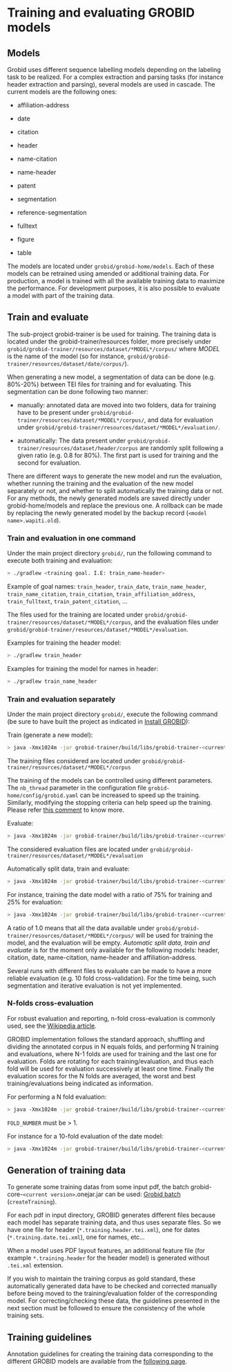 <h1>Training and evaluating GROBID models</h1>

## Models

Grobid uses different sequence labelling models depending on the labeling task to be realized. For a complex extraction and parsing tasks (for instance header extraction and parsing), several models are used in cascade. The current models are the following ones:

* affiliation-address

* date

* citation

* header

* name-citation

* name-header

* patent

* segmentation

* reference-segmentation

* fulltext

* figure

* table

The models are located under `grobid/grobid-home/models`. Each of these models can be retrained using amended or additional training data. For production, a model is trained with all the available training data to maximize the performance. For development purposes, it is also possible to evaluate a model with part of the training data. 

## Train and evaluate

The sub-project grobid-trainer is be used for training. The training data is located under the grobid-trainer/resources folder, more precisely under `grobid/grobid-trainer/resources/dataset/*MODEL*/corpus/` 
where *MODEL* is the name of the model (so for instance, `grobid/grobid-trainer/resources/dataset/date/corpus/`). 

When generating a new model, a segmentation of data can be done (e.g. 80%-20%) between TEI files for training and for evaluating. This segmentation can be done following two manner: 

- manually: annotated data are moved into two folders, data for training have to be present under `grobid/grobid-trainer/resources/dataset/*MODEL*/corpus/`, and data for evaluation under `grobid/grobid-trainer/resources/dataset/*MODEL*/evaluation/`. 

- automatically: The data present under `grobid/grobid-trainer/resources/dataset/header/corpus` are randomly split following a given ratio (e.g. 0.8 for 80%). The first part is used for training and the second for evaluation.

There are different ways to generate the new model and run the evaluation, whether running the training and the evaluation of the new model separately or not, and whether to split automatically the training data or not. For any methods, the newly generated models are saved directly under grobid-home/models and replace the previous one. A rollback can be made by replacing the newly generated model by the backup record (`<model name>.wapiti.old`).

### Train and evaluation in one command
Under the main project directory `grobid/`, run the following command to execute both training and evaluation: 
```bash
> ./gradlew <training goal. I.E: train_name-header>
```
Example of goal names: `train_header`, `train_date`, `train_name_header`, `train_name_citation`, `train_citation`, `train_affiliation_address`, `train_fulltext`, `train_patent_citation`, ...

The files used for the training are located under `grobid/grobid-trainer/resources/dataset/*MODEL*/corpus`, and the evaluation files under `grobid/grobid-trainer/resources/dataset/*MODEL*/evaluation`. 

Examples for training the header model: 
```bash
> ./gradlew train_header
```
Examples for training the model for names in header: 
```bash
> ./gradlew train_name_header 
```

### Train and evaluation separately
Under the main project directory `grobid/`, execute the following command (be sure to have built the project as indicated in [Install GROBID](Install-Grobid.md)):

Train (generate a new model):
```bash
> java -Xmx1024m -jar grobid-trainer/build/libs/grobid-trainer-<current version>-onejar.jar 0 <name of the model> -gH grobid-home
```
The training files considered are located under `grobid/grobid-trainer/resources/dataset/*MODEL*/corpus`

The training of the models can be controlled using different parameters. The `nb_thread` parameter in the configuration file `grobid-home/config/grobid.yaml` can be increased to speed up the training. Similarly, modifying the stopping criteria can help speed up the training. Please refer [this comment](https://github.com/kermitt2/grobid/issues/336#issuecomment-412516422) to know more.

Evaluate:
```bash
> java -Xmx1024m -jar grobid-trainer/build/libs/grobid-trainer-<current version>-onejar.jar 1 <name of the model> -gH grobid-home
```

The considered evaluation files are located under `grobid/grobid-trainer/resources/dataset/*MODEL*/evaluation`

Automatically split data, train and evaluate:
```bash
> java -Xmx1024m -jar grobid-trainer/build/libs/grobid-trainer-<current version>-onejar.jar 2 <name of the model> -gH grobid-home -s <segmentation ratio as a number between 0 and 1, e.g. 0.8 for 80%>
```

For instance, training the date model with a ratio of 75% for training and 25% for evaluation:
```bash
> java -Xmx1024m -jar grobid-trainer/build/libs/grobid-trainer-<current version>-onejar.jar 2 date -gH grobid-home -s 0.75
```

A ratio of 1.0 means that all the data available under `grobid/grobid-trainer/resources/dataset/*MODEL*/corpus/` will be used for training the model, and the evaluation will be empty. *Automatic split data, train and evaluate* is for the moment only available for the following models: header, citation, date, name-citation, name-header and affiliation-address.

Several runs with different files to evaluate can be made to have a more reliable evaluation (e.g. 10 fold cross-validation). For the time being, such segmentation and iterative evaluation is not yet implemented. 


### N-folds cross-evaluation

For robust evaluation and reporting, n-fold cross-evaluation is commonly used, see the [Wikipedia article](https://en.wikipedia.org/wiki/Cross-validation_(statistics)). 

GROBID implementation follows the standard approach, shuffling and dividing the annotated corpus in N equals folds, and performing N training and evaluations, where N-1 folds are used for training and the last one for evaluation. Folds are rotating for each training/evaluation, and thus each fold will be used for evaluation successively at least one time. Finally the evaluation scores for the N folds are averaged, the worst and best training/evaluations being indicated as information.

For performing a N fold evaluation:


```bash
> java -Xmx1024m -jar grobid-trainer/build/libs/grobid-trainer-<current version>-onejar.jar 3 <name of the model> -gH grobid-home -n FOLD-NUMBER
```

`FOLD_NUMBER` must be > 1. 

For instance for a 10-fold evaluation of the date model:
```bash
> java -Xmx1024m -jar grobid-trainer/build/libs/grobid-trainer-<current version>-onejar.jar 3 date -gH grobid-home -n 10
```


## Generation of training data
	
To generate some training datas from some input pdf, the batch grobid-core-`<current version>`.onejar.jar can be used: [Grobid batch](Grobid-batch.md) (`createTraining`).

For each pdf in input directory, GROBID generates different files because each model has separate training data, and thus uses separate files. So we have one file for header (`*.training.header.tei.xml`), one for dates (`*.training.date.tei.xml`), one for names, etc...

When a model uses PDF layout features, an additional feature file (for example `*.training.header` for the header model) is generated without `.tei.xml` extension. 

If you wish to maintain the training corpus as gold standard, these automatically generated data have to be checked and corrected manually before being moved to the training/evaluation folder of the corresponding model. For correcting/checking these data, the guidelines presented in the next section must be followed to ensure the consistency of the whole training sets. 


## Training guidelines

Annotation guidelines for creating the training data corresponding to the different GROBID models are available from the [following page](training/General-principles.md).
